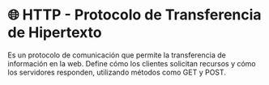 # 🌐 HTTP - Protocolo de Transferencia de Hipertexto

Es un protocolo de comunicación que permite la transferencia de información en la web. Define cómo los clientes solicitan recursos y cómo los servidores responden, utilizando métodos como GET y POST. 